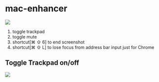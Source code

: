 # mac-enhancer

[![](https://img.shields.io/badge/version-v1.4-green)](./Mac%20Enhancer.alfredworkflow)


1. toggle trackpad
2. toggle mute
3. shortcut[⌘ ⇧ 6] to end screenshot
5. shortcut[⌘ ⇧ L] to lose focus from address bar input
   just for Chrome

## Toggle Trackpad on/off

![](./screenshot.png)
